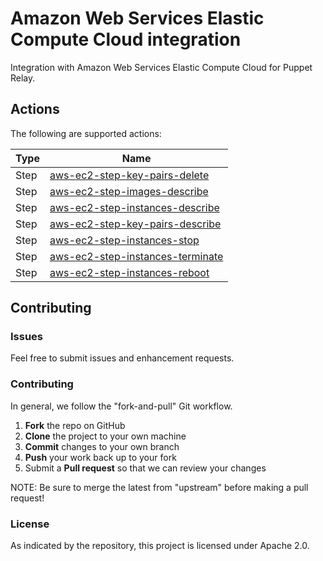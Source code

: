 # Amazon Web Services Elastic Compute Cloud integration

Integration with Amazon Web Services Elastic Compute Cloud for Puppet Relay.

## Actions

The following are supported actions: 

|   Type    |  Name              |
|-----------|--------------------|
| Step      | [aws-ec2-step-key-pairs-delete](/steps/aws-ec2-step-key-pairs-delete)  | 
| Step      | [aws-ec2-step-images-describe](/steps/aws-ec2-step-images-describe)    | 
| Step      | [aws-ec2-step-instances-describe](/steps/aws-ec2-step-instances-describe) | 
| Step      | [aws-ec2-step-key-pairs-describe](/steps/aws-ec2-step-key-pairs-describe) |  
| Step      | [aws-ec2-step-instances-stop](/steps/aws-ec2-step-instances-stop) |  
| Step      | [aws-ec2-step-instances-terminate](/steps/aws-ec2-step-instances-terminate) |  
| Step      | [aws-ec2-step-instances-reboot](/steps/aws-ec2-step-instances-reboot) |  


## Contributing

### Issues

Feel free to submit issues and enhancement requests.

### Contributing

In general, we follow the "fork-and-pull" Git workflow.

 1. **Fork** the repo on GitHub
 2. **Clone** the project to your own machine
 3. **Commit** changes to your own branch
 4. **Push** your work back up to your fork
 5. Submit a **Pull request** so that we can review your changes

NOTE: Be sure to merge the latest from "upstream" before making a pull request!

### License

As indicated by the repository, this project is licensed under Apache 2.0.
